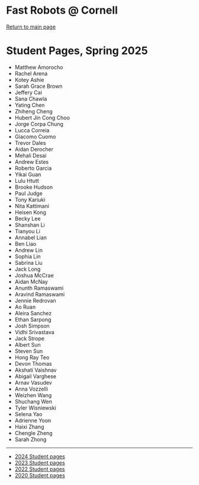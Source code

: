 # Fast Robots @ Cornell

[Return to main page](../index.md)

# Student Pages, Spring 2025
* Matthew Amorocho
* Rachel Arena
* Kotey Ashie
* Sarah Grace Brown
* Jeffery Cai
* Sana Chawla
* Yating Chen
* Zhiheng Cheng
* Hubert Jin Cong Choo
* Jorge Corpa Chung
* Lucca Correia
* Giacomo Cuomo
* Trevor Dales
* Aidan Derocher
* Mehali Desai
* Andrew Estes
* Roberto Garcia
* Yikai Guan
* Lulu Htutt
* Brooke Hudson
* Paul Judge
* Tony Kariuki
* Nita Kattimani
* Heisen Kong
* Becky Lee
* Shanshan Li
* Tianyou Li
* Annabel Lian
* Ben Liao
* Andrew Lin
* Sophia Lin
* Sabrina Liu
* Jack Long
* Joshua McCrae
* Aidan McNay
* Anunth Ramaswami
* Aravind Ramaswami
* Jennie Redrovan
* Ao Ruan
* Aleira Sanchez
* Ethan Sarpong
* Josh Simpson
* Vidhi Srivastava
* Jack Strope
* Albert Sun
* Steven Sun
* Hong Ray Teo
* Devon Thomas
* Akshati Vaishnav
* Abigail Varghese
* Arnav Vasudev
* Anna Vozzelli
* Weizhen Wang
* Shuchang Wen
* Tyler Wisniewski
* Selena Yao
* Adrienne Yoon
* Haixi Zhang
* Chengle Zheng
* Sarah Zhong

<!--
* [Alex Allen](https://tripa2020.github.io) This is just for formatting
-->
---
* [2024 Student pages](https://fastrobotscornell.github.io/FastRobots2024/StudentPages.html)
* [2023 Student pages](https://cei-lab.github.io/FastRobots-2023/StudentPage)
* [2022 Student pages](https://cei-lab.github.io/ECE4960-2022/StudentPages.html)
* [2020 Student pages](https://cei-lab.github.io/ECE4960-2020/StudentPages.html)
